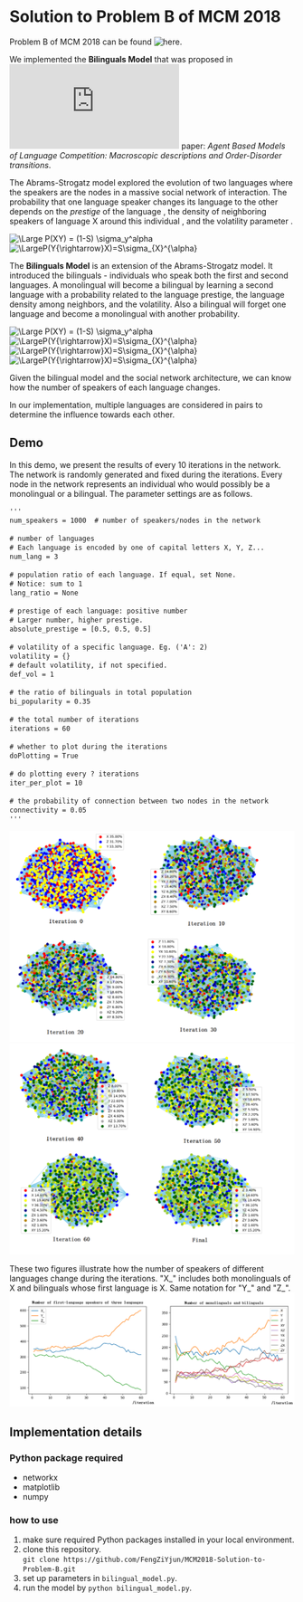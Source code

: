 # Solution to Problem B of MCM 2018

Problem B of MCM 2018 can be found ![here](https://www.comap.com/undergraduate/contests/).

We implemented the **Bilinguals Model** that was proposed in ![this](https://www.pks.mpg.de/~federico/myarticles/language.pdf) paper: *Agent Based Models of Language Competition: Macroscopic descriptions and Order-Disorder transitions*.

The Abrams-Strogatz model explored the evolution of two languages where the speakers are the nodes in a massive social network of interaction. The probability that one language speaker changes its language to the other depends on the *prestige* of the language <img src="https://latex.codecogs.com/svg.latex?\Large&space;S" title=""/>, the density of neighboring speakers of language X around this individual  <img src="https://latex.codecogs.com/svg.latex?\Large&space;\sigma_X" title=""/>, and the volatility parameter <img src="https://latex.codecogs.com/svg.latex?\Large&space;\alpha" title=""/>.

<img src="https://latex.codecogs.com/svg.latex?\Large&space;P(X{\rightarrow}Y)=(1-S)\sigma_{Y}^{\alpha}" title="\Large P(XY) = (1-S) \sigma_y^alpha" />
<img src="https://latex.codecogs.com/svg.latex?\Large&space;P(Y{\rightarrow}X)=S\sigma_{X}^{\alpha}" title="\LargeP(Y{\rightarrow}X)=S\sigma_{X}^{\alpha}" />


The **Bilinguals Model** is an extension of the Abrams-Strogatz model. It introduced the bilinguals - individuals who speak both the first and second languages. A monolingual will become a bilingual by learning a second language with a probability related to the language prestige, the language density among neighbors, and the volatility. Also a bilingual will forget one language and become a monolingual with another probability. 


<img src="https://latex.codecogs.com/svg.latex?\Large&space;P(X{\rightarrow}XY)=(1-S)\sigma_{Y}^{\alpha}" title="\Large P(XY) = (1-S) \sigma_y^alpha" />
<img src="https://latex.codecogs.com/svg.latex?\Large&space;P(Y{\rightarrow}YX)=S\sigma_{X}^{\alpha}" title="\LargeP(Y{\rightarrow}X)=S\sigma_{X}^{\alpha}" />
<img src="https://latex.codecogs.com/svg.latex?\Large&space;P(XY{\rightarrow}X)=(1-S)(1-\sigma_{X})^{\alpha}" title="\LargeP(Y{\rightarrow}X)=S\sigma_{X}^{\alpha}" />
<img src="https://latex.codecogs.com/svg.latex?\Large&space;P(XY{\rightarrow}Y)=S(1-\sigma_{Y})^{\alpha}" title="\LargeP(Y{\rightarrow}X)=S\sigma_{X}^{\alpha}" />


Given the bilingual model and the social network architecture, we can know how the number of speakers of each language changes.

In our implementation, multiple languages are considered in pairs to determine the influence towards each other.

## Demo
In this demo, we present the results of every 10 iterations in the network. The network is randomly generated and fixed during the iterations. Every node in the network represents an individual who would possibly be a monolingual or a bilingual.
The parameter settings are as follows.

    '''
    num_speakers = 1000  # number of speakers/nodes in the network

    # number of languages
    # Each language is encoded by one of capital letters X, Y, Z...
    num_lang = 3

    # population ratio of each language. If equal, set None.
    # Notice: sum to 1
    lang_ratio = None
    
    # prestige of each language: positive number
    # Larger number, higher prestige.
    absolute_prestige = [0.5, 0.5, 0.5]

    # volatility of a specific language. Eg. ('A': 2)
    volatility = {}
    # default volatility, if not specified.
    def_vol = 1  
    
    # the ratio of bilinguals in total population
    bi_popularity = 0.35

    # the total number of iterations
    iterations = 60
    
    # whether to plot during the iterations
    doPlotting = True
    
    # do plotting every ? iterations
    iter_per_plot = 10

    # the probability of connection between two nodes in the network
    connectivity = 0.05
    '''
 

![](/img/begin.png)
![](/img/end.png)

These two figures illustrate how the number of speakers of different languages change during the iterations.
"X_" includes both monolinguals of X and bilinguals whose first language is X. Same notation for "Y_" and "Z_".
![](/img/trend.png)

## Implementation details
### Python package required
- networkx
- matplotlib
- numpy

### how to use
1. make sure required Python packages installed in your local environment.
2. clone this repository.\
`git clone https://github.com/FengZiYjun/MCM2018-Solution-to-Problem-B.git`
3. set up parameters in `bilingual_model.py`.
4. run the model by `python bilingual_model.py`.
